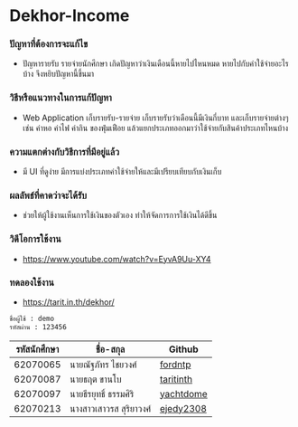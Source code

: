 # Dekhor-Income

### ปัญหาที่ต้องการจะแก้ไข
- ปัญหารายรับ รายจ่ายนักศึกษา เกิดปัญหาว่าเงินเดือนนี้หายไปไหนหมด หายไปกับค่าใช้จ่ายอะไรบ้าง จึงหยิบปัญหานี้ขึ้นมา

### วิธีหรือแนวทางในการแก้ปัญหา
- Web Application เก็บรายรับ-รายจ่าย เก็บรายรับว่าเดือนนี้มีเงินกี่บาท และเก็บรายจ่ายต่างๆเช่น ค่าหอ ค่าไฟ ค่ากิน ของฟุ่มเฟือย  แล้วแยกประเภทออกมาว่าใช้จ่ายกับสินค้าประเภทไหนบ้าง

### ความแตกต่างกับวิธีการที่มีอยู่แล้ว
- มี UI ที่ดูง่าย  มีการแบ่งประเภทค่าใช้จ่ายให้และมีเปรียบเทียบกับเงินเก็บ

### ผลลัพธ์ที่คาดว่าจะได้รับ
- ช่วยให้ผู้ใช้งานเห็นการใช้เงินของตัวเอง ทำให้จัดการการใช้เงินได้ดีขึ้น

### วิดีโอการใช้งาน
- https://www.youtube.com/watch?v=EyvA9Uu-XY4

### ทดลองใช้งาน
- https://tarit.in.th/dekhor/
```sh
ชื่อผู้ใช้ : demo
รหัสผ่าน : 123456
```

| รหัสนักศึกษา | ชื่อ-สกุล               | Github    |
|-----------|----------------------|-----------|
| 62070065  | นายณัฐภัทร ไชยวงศ์      | [fordntp](https://github.com/fordntp)   |
| 62070087  | นายธฤต ขานโบ         | [taritinth](https://github.com/taritinth) |
| 62070097  | นายธีรยุทธิ์ ธรรมศิริ      | [yachtdome](https://github.com/yachtdome) |
| 62070213  | นางสาวเสาวรส สุริยาวงศ์ | [ejedy2308](https://github.com/ejedy2308) |

